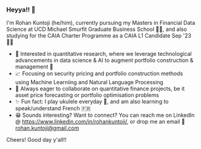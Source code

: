 ### Heyya!! 👋

I'm Rohan Kuntoji (he/him), currently pursuing my Masters in Financial Data Science at UCD Michael Smurfit Graduate Business School 👨‍🎓, and also studying for the CAIA Charter Programme as a CAIA L1 Candidate Sep '23 🙇‍📚  

* 🧐 Interested in quantitative research, where we leverage technological advancements in data science & AI to augment portfolio construction & management 💸
* 📈 Focusing on security pricing and portfolio construction methods using Machine Learniing and Natural Language Processing
* 🤝 Always eager to collaborate on quantitative finance projects, be it asset price forecasting or portfolio optimisation problems
* ✨ Fun fact: I play ukulele everyday 🎸, and am also learning to speak/understand French 🇫🇷 
* 😁 Sounds interesting? Want to connect? You can reach me on LinkedIn @ https://www.linkedin.com/in/rohankuntoji/, or drop me an email 📧 rohan.kuntoji@gmail.com

Cheers! Good day y'all!! 


<!--
**kuntojirohan/kuntojirohan** is a ✨ _special_ ✨ repository because its `README.md` (this file) appears on your GitHub profile.

Here are some ideas to get you started:

- 🔭 I’m currently working on ...
- 🌱 I’m currently learning ...
- 👯 I’m looking to collaborate on ...
- 🤔 I’m looking for help with ...
- 💬 Ask me about ...
- 📫 How to reach me: ...
- 😄 Pronouns: ...
- ⚡ Fun fact: ...
-->

